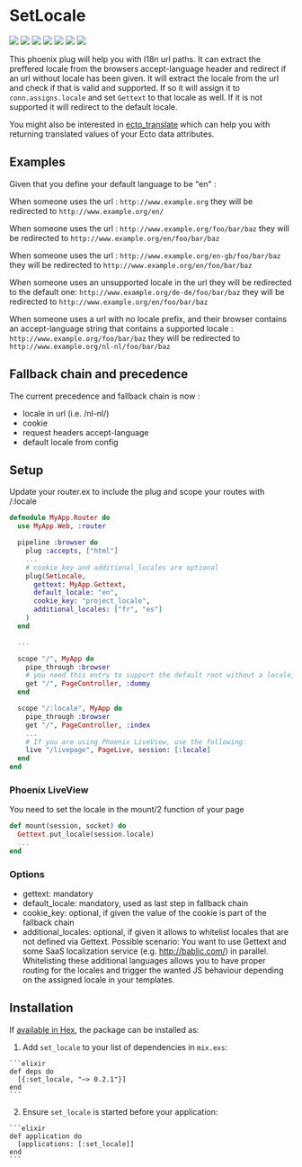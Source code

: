 # SetLocale
![](https://img.shields.io/hexpm/v/set_locale.svg) ![](https://img.shields.io/hexpm/dt/set_locale.svg) ![](https://img.shields.io/hexpm/dw/set_locale.svg) ![](https://img.shields.io/coveralls/smeevil/set_locale.svg) ![](https://img.shields.io/github/issues/smeevil/set_locale.svg) ![](https://img.shields.io/github/issues-pr/smeevil/set_locale.svg) ![](https://semaphoreci.com/api/v1/smeevil/currency_formatter/branches/master/shields_badge.svg)


This phoenix plug will help you with I18n url paths.
It can extract the preffered locale from the browsers accept-language header and redirect if an url without locale has been given.
It will extract the locale from the url and check if that is valid and supported. If so it will assign it to ```conn.assigns.locale``` and set ```Gettext``` to that locale as well.
If it is not supported it will redirect to the default locale.

 You might also be interested in [ecto_translate](https://github.com/smeevil/ecto_translate) which can help you with returning translated values of your Ecto data attributes.
## Examples

Given that you define your default language to be "en" :

When someone uses the url : ```http://www.example.org``` they will be redirected to ```http://www.example.org/en/```

When someone uses the url : ```http://www.example.org/foo/bar/baz``` they will be redirected to ```http://www.example.org/en/foo/bar/baz```

When someone uses the url : ```http://www.example.org/en-gb/foo/bar/baz``` they will be redirected to ```http://www.example.org/en/foo/bar/baz```

When someone uses an unsupported locale in the url they will be redirected to the default one: ```http://www.example.org/de-de/foo/bar/baz``` they will be redirected to ```http://www.example.org/en/foo/bar/baz```

When someone uses a url with no locale prefix, and their browser contains an accept-language string that contains a supported locale : ```http://www.example.org/foo/bar/baz``` they will be redirected to ```http://www.example.org/nl-nl/foo/bar/baz```

## Fallback chain and precedence

The current precedence and fallback chain is now :

- locale in url (i.e. /nl-nl/)
- cookie
- request headers accept-language
- default locale from config

## Setup

Update your router.ex to include the plug and scope your routes with /:locale

```elixir
defmodule MyApp.Router do
  use MyApp.Web, :router

  pipeline :browser do
    plug :accepts, ["html"]
    ...
    # cookie_key and additional_locales are optional
    plug(SetLocale,
      gettext: MyApp.Gettext,
      default_locale: "en",
      cookie_key: "project_locale",
      additional_locales: ["fr", "es"]
    )
  end

  ...

  scope "/", MyApp do
    pipe_through :browser
    # you need this entry to support the default root without a locale, it will never be called
    get "/", PageController, :dummy
  end

  scope "/:locale", MyApp do
    pipe_through :browser
    get "/", PageController, :index
    ...
    # If you are using Phoenix LiveView, use the following:
    live "/livepage", PageLive, session: [:locale]
  end
end
```

### Phoenix LiveView
You need to set the locale in the mount/2 function of your page
```elixir
def mount(session, socket) do
  Gettext.put_locale(session.locale)
  ... 
end
```

### Options
- gettext: mandatory
- default_locale: mandatory, used as last step in fallback chain
- cookie_key: optional, if given the value of the cookie is part of the fallback chain
- additional_locales: optional, if given it allows to whitelist locales that are not defined via Gettext. Possible scenario: You want to use Gettext and some SaaS localization service (e.g. http://bablic.com/) in parallel. Whitelisting these additional languages allows you to have proper routing for the locales and trigger the wanted JS behaviour depending on the assigned locale in your templates.

## Installation

If [available in Hex](https://hex.pm/docs/publish), the package can be installed as:

  1. Add `set_locale` to your list of dependencies in `mix.exs`:

    ```elixir
    def deps do
      [{:set_locale, "~> 0.2.1"}]
    end
    ```

  2. Ensure `set_locale` is started before your application:

    ```elixir
    def application do
      [applications: [:set_locale]]
    end
    ```

